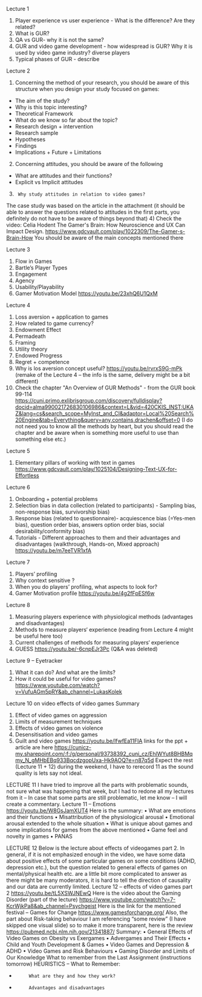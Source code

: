 Lecture 1
1) Player experience vs user experience - What is the difference? Are they related?
2) What is GUR?
3) QA vs GUR- why it is not the same?
4) GUR and video game development - how widespread is GUR? Why it is used by video game industry?  diverse players
5) Typical phases of GUR - describe


Lecture 2
1) Concerning the method of your research, you should be aware of this structure when you design your study focused on games:
- The aim of the study?
- Why is this topic interesting?
- Theoretical Framework
- What do we know so far about the topic?
- Research design + intervention
- Research sample
- Hypotheses
- Findings
- Implications + Future + Limitations
2) Concerning attitudes, you should be aware of the following
- What are attitudes and their functions?
- Explicit vs Implicit attitudes
3)      Why study attitudes in relation to video games?
The case study was based on the article in the attachment (it should be able to answer the questions related to attitudes in the first parts, you definitely do not have to be aware of things beyond that)
4) Check the video:
Celia Hodent The Gamer's Brain: How Neuroscience and UX Can Impact Design.
https://www.gdcvault.com/play/1022309/The-Gamer-s-Brain-How
You should be aware of the main concepts mentioned there


Lecture 3
1) Flow in Games
2) Bartle’s Player Types
3) Engagement
4) Agency
5) Usability/Playability
6) Gamer Motivation Model
https://youtu.be/23xhQ6U1QxM


Lecture 4
1) Loss aversion + application to games
2) How related to game currency?
3) Endowment Effect
4) Permadeath
5) Framing
6) Utility theory
7) Endowed Progress
8) Regret + competence
9) Why is los aversion concept useful?
https://youtu.be/rvrxS9G-mPk (remake of the Lecture 4 – the info is the same, delivery might be a bit different)
10) Check the chapter "An Overview of GUR Methods" -  from the GUR book 99-114    
https://cuni.primo.exlibrisgroup.com/discovery/fulldisplay?docid=alma990021726830106986&context=L&vid=420CKIS_INST:UKAZ&lang=cs&search_scope=MyInst_and_CI&adaptor=Local%20Search%20Engine&tab=Everything&query=any,contains,drachen&offset=0
(I do not need you to know all the methods by heart, but you should read the chapter and be aware when is something more useful to use than something else etc.)


Lecture 5
1)    Elementary pillars of working with text in games
https://www.gdcvault.com/play/1025104/Designing-Text-UX-for-Effortless


Lecture 6
1) Onboarding + potential problems
2) Selection bias in data collection (related to participants) - Sampling bias, non-response bias, survivorship bias)
3) Response bias (related to questionnaire)- acquiescence bias (=Yes-men bias), question order bias, answers option order bias, social desirability/conformity bias)
4) Tutorials -  Different approaches to them and their advantages and disadvantages (walkthrough, Hands-on, Mixed approach)
https://youtu.be/m7eeTVR1xfA

Lecture 7
1)    Players’ profiling
2)    Why context sensitive ?
3)    When you do players’ profiling, what aspects to look for?
4)    Gamer Motivation profile
https://youtu.be/4g2fFpESf6w


Lecture 8
1)    Measuring players experience with physiological methods (advantages and disadvantages)
2)    Methods to measure players‘ experience (reading from Lecture 4 might be useful here too)  
3)    Current challenges of methods for measuring players‘ experience
4)    GUESS
https://youtu.be/-6cnpEJr3Pc  (Q&A was deleted)


Lecture 9 – Eyetracker
1)    What it can do? And what are the limits?
2)    How it could be useful for video games?
https://www.youtube.com/watch?v=VufuAGm5pRY&ab_channel=LukasKolek


Lecture 10 on video effects of video games
Summary
1) Effect of video games on aggression
2) Limits of measurement techniques
3) Effects of video games on violence
4) Desensitisation and video games
5) Guilt and video games
https://youtu.be/lfwfEa11FIA
links for the ppt + article are here
https://cunicz-my.sharepoint.com/:f:/g/personal/93738392_cuni_cz/EhlWYut8BHBMqmy_N_gMHbEBq933BqcdzgopUxa-Hk9AOQ?e=n87q5d
Expect the rest (Lecture 11 + 12) during the weekend, I have to rerecord 11 as the sound quality is lets say not ideal.


LECTURE 11
I have tried to improve all the parts with problematic sounds, not sure what was happening that week, but I had to redone all my lectures from it – In case that some parts are still problematic, let me know – I will create a commentary.
Lecture 11 – Emotions
https://youtu.be/W8GsJamXUT4
Here is the summary:
•       What are emotions and their functions
•       Misattribution of the physiological arousal
•       Emotional arousal extended to the whole situation
•       What is unique about games and some implications for games from the above mentioned
•       Game feel and novelty in games
•       PANAS
 

LECTURE 12
Below is the lecture about effects of videogames part 2. In general, if it is not emphasized enough in the video, we have some data about positive effects of some particular games on some conditions (ADHD, depression etc.), but the question related to general effects of games on mental/physical health etc. are a little bit more complicated to answer as there might be many moderators, it is hard to tell the direction of causality and our data are currently limited.
Lecture 12 – effects of video games part 2
https://youtu.be/tL5XSWJNEwQ
Here is the video about the Gaming Disorder (part of the lecture)
https://www.youtube.com/watch?v=7-KcrWjkPa8&ab_channel=Psychgeist
Here is the link for the mentioned festival – Games for Change
https://www.gamesforchange.org/
Also, the part about Risk-taking behaviour I am referencing “some review” (I have skipped one visual slide) so to make it more transparent, here is the review https://pubmed.ncbi.nlm.nih.gov/21341887/
Summary:
•       General Effects of Video Games on Obesity vs  Exergames
•       Advergames and Their Effects
•       Child and Youth Development & Games
•       Video Games and Depression & ADHD
•       Video Games and Risk Behaviours
•       Gaming Disorder and Limits of Our Knowledge
What to remember from the Last Assignment (instructions tomorrow)
HEURISTICS – What to Remember:
-          What are they and how they work?
-          Advantages and disadvantages
